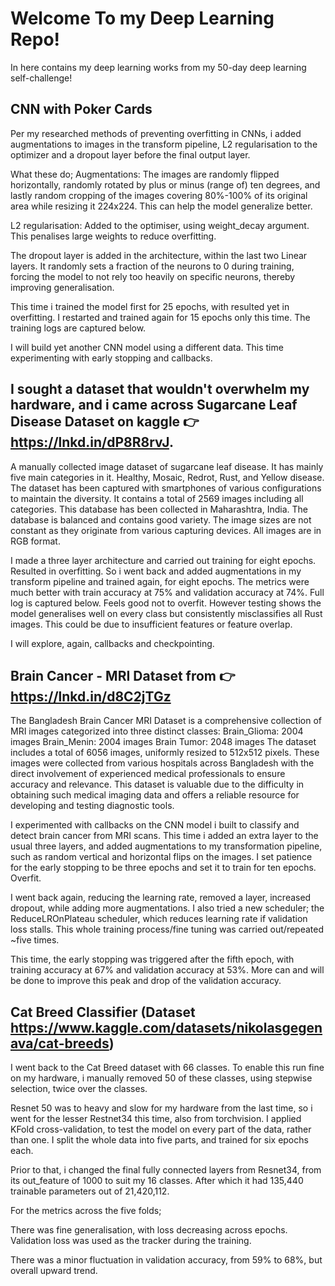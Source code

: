 # Welcome To my Deep Learning Repo!
In here contains my deep learning works from my 50-day deep learning self-challenge!

## CNN with Poker Cards
Per my researched methods of preventing overfitting in CNNs, i added augmentations to images in the transform pipeline, L2 regularisation to the optimizer and a dropout layer before the final output layer.

What these do;
Augmentations: The images are randomly flipped horizontally, randomly rotated by plus or minus (range of) ten degrees, and lastly random cropping of the images covering 80%-100% of its original area while resizing it 224x224. This can help the model generalize better.

L2 regularisation: Added to the optimiser, using weight_decay argument. This penalises large weights to reduce overfitting.

The dropout layer is added in the architecture, within the last two Linear layers. It randomly sets a fraction of the neurons to 0 during training, forcing the model to not rely too heavily on specific neurons, thereby improving generalisation. 

This time i trained the model first for 25 epochs, with resulted yet in overfitting. I restarted and trained again for 15 epochs only this time. The training logs are captured below.

I will build yet another CNN model using a different data. This time experimenting with early stopping and callbacks.

## I sought a dataset that wouldn't overwhelm my hardware, and i came across Sugarcane Leaf Disease Dataset on kaggle 👉 https://lnkd.in/dP8R8rvJ. 
A manually collected image dataset of sugarcane leaf disease. It has mainly five main categories in it. Healthy, Mosaic, Redrot, Rust, and Yellow disease. The dataset has been captured with smartphones of various configurations to maintain the diversity. It contains a total of 2569 images including all categories. This database has been collected in Maharashtra, India. The database is balanced and contains good variety. The image sizes are not constant as they originate from various capturing devices. All images are in RGB format.

I made a three layer architecture and carried out training for eight epochs. Resulted in overfitting. So i went back and added augmentations in my transform pipeline and trained again, for eight epochs. The metrics were much better with train accuracy at 75% and validation accuracy at 74%. Full log is captured below. Feels good not to overfit. However testing shows the model generalises well on every class but consistently misclassifies all Rust images. This could be due to insufficient features or feature overlap.

I will explore, again, callbacks and checkpointing.

## Brain Cancer - MRI Dataset from 👉 https://lnkd.in/d8C2jTGz

The Bangladesh Brain Cancer MRI Dataset is a comprehensive collection of MRI images categorized into three distinct classes:
Brain_Glioma: 2004 images
Brain_Menin: 2004 images
Brain Tumor: 2048 images
The dataset includes a total of 6056 images, uniformly resized to 512x512 pixels. These images were collected from various hospitals across Bangladesh with the direct involvement of experienced medical professionals to ensure accuracy and relevance. This dataset is valuable due to the difficulty in obtaining such medical imaging data and offers a reliable resource for developing and testing diagnostic tools.

I experimented with callbacks on the CNN model i built to classify and detect brain cancer from MRI scans. This time i added an extra layer to the usual three layers, and added augmentations to my transformation pipeline, such as random vertical and horizontal flips on the images. I set patience for the early stopping to be three epochs and set it to train for ten epochs. Overfit.

I went back again, reducing the learning rate, removed a layer, increased dropout, while adding more augmentations. I also tried a new scheduler; the ReduceLROnPlateau scheduler, which reduces learning rate if validation loss stalls. This whole training process/fine tuning was carried out/repeated ~five times.

This time, the early stopping was triggered after the fifth epoch, with training accuracy at 67% and validation accuracy at 53%. More can and will be done to improve this peak and drop of the validation accuracy.


## Cat Breed Classifier (Dataset https://www.kaggle.com/datasets/nikolasgegenava/cat-breeds)

I went back to the Cat Breed dataset with 66 classes. To enable this run fine on my hardware, i manually removed 50 of these classes, using stepwise selection, twice over the classes.



Resnet 50 was to heavy and slow for my hardware from the last time, so i went for the lesser Restnet34 this time, also from torchvision. I applied KFold cross-validation, to test the model on every part of the data, rather than one. I split the whole data into five parts, and trained for six epochs each.



Prior to that, i changed the final fully connected layers from Resnet34, from its out_feature of 1000 to suit my 16 classes. After which it had 135,440 trainable parameters out of 21,420,112.



For the metrics across the five folds; 

There was fine generalisation, with loss decreasing across epochs. Validation loss was used as the tracker during the training. 

There was a minor fluctuation in validation accuracy, from 59% to 68%, but overall upward trend.
